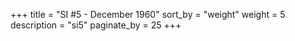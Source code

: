+++
title = "SI #5 - December 1960"
sort_by = "weight"
weight = 5
description = "si5"
paginate_by = 25
+++
